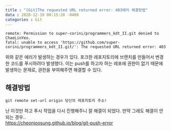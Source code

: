 ```yaml
---
title : "[Git]The requested URL returned error: 403에러 해결방법"
data : 2020-12-19 00:15:28 -0400
categories : Git
---
```

```
remote: Permission to super-corini/programmers_kdt_II.git denied to ChaeLinYeo.
fatal: unable to access 'https://github.com/super-corini/programmers_kdt_II.git/': The requested URL returned error: 403
```
위와 같은 에러가 발생하는 경우가 있다. 포크한 레포지토리에 브랜치를 만들어서 변경한 코드를 푸시하려다 발생했다. 이는 push를 하고자 하는 레포에 권한이 없기 때문에 발생하는 문제로, 권한을 부여해주면 해결할 수 있다.  

## 해결방법
```
git remote set-url origin 당신의 레포지토리 주소!
```
난 이것만 하고 푸시 작업을 다시 진행해주니 잘 해결이 되었다. 만약 그래도 해결이 안 되는 경우..  
https://cheonjoosung.github.io/blog/git-push-error  